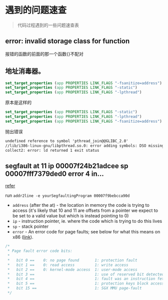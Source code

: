 # 遇到的问题速查

> 代码过程遇到的一些问题速查表

## error: invalid storage class for function  

报错的函数的前面的那一个函数{}不配对

## 地址消毒器。

```cmake
set_target_properties (app PROPERTIES LINK_FLAGS "-fsanitize=address")
set_target_properties (app PROPERTIES LINK_FLAGS "-static")
set_target_properties (app PROPERTIES LINK_FLAGS "-lpthread")
```

原本是这样的

```cmake
set_target_properties (app PROPERTIES LINK_FLAGS "-static")
set_target_properties (app PROPERTIES LINK_FLAGS "-lpthread")
set_target_properties (app PROPERTIES LINK_FLAGS "-fsanitize=address")
```

抛出错误
```txt
undefined reference to symbol 'pthread_join@@GLIBC_2.0'
//lib/i386-linux-gnu/libpthread.so.0: error adding symbols: DSO missing from command line
collect2: error: ld returned 1 exit status
```

## segfault at 11 ip 00007f24b21adcee sp 00007fff7379ded0 error 4 in...

[refer][segfault]

run `addr2line -e yourSegfaultingProgram 00007f9bebcca90d`

- `address` (after the at) - the location in memory the code is trying to access (it's likely that 10 and 11 are offsets from a pointer we expect to be set to a valid value but which is instead pointing to 0)
- `ip` - instruction pointer, ie. where the code which is trying to do this lives
- `sp` - stack pointer
- `error` - An error code for page faults; see below for what this means on x86 ([link]).

```h
/*
 * Page fault error code bits:
 *
 *   bit 0 ==    0: no page found       1: protection fault
 *   bit 1 ==    0: read access         1: write access
 *   bit 2 ==    0: kernel-mode access  1: user-mode access
 *   bit 3 ==                           1: use of reserved bit detected
 *   bit 4 ==                           1: fault was an instruction fetch
 *   bit 5 ==                           1: protection keys block access
 *   bit 15 ==                          1: SGX MMU page-fault
 */
```



 [link]: https://git.kernel.org/pub/scm/linux/kernel/git/torvalds/linux.git/tree/arch/x86/include/asm/trap_pf.h?h=v5.16#n5
 [segfault]: https://stackoverflow.com/questions/2549214/interpreting-segfault-messages
